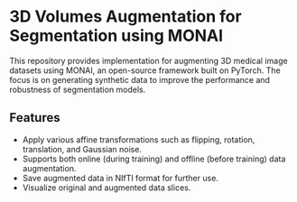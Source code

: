 # 3D Volumes Augmentation for Segmentation using MONAI

This repository provides implementation for augmenting 3D medical image datasets using MONAI, an open-source framework built on PyTorch. The focus is on generating synthetic data to improve the performance and robustness of segmentation models.

## Features

- Apply various affine transformations such as flipping, rotation, translation, and Gaussian noise.
- Supports both online (during training) and offline (before training) data augmentation.
- Save augmented data in NIfTI format for further use.
- Visualize original and augmented data slices.


